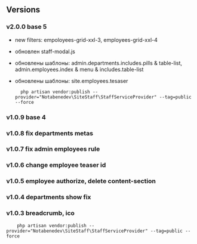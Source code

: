 ## Versions
###    v2.0.0 base 5
- new filters: empoloyees-grid-xxl-3, employees-grid-xxl-4
- обновлен staff-modal.js
- обновлены шаблоны: admin.departments.includes.pills & table-list, admin.employees.index & menu & includes.table-list
- обновлены шаблоны: site.employees.tesaser


        

        php artisan vendor:publish --provider="Notabenedev\SiteStaff\StaffServiceProvider" --tag=public --force
###     v1.0.9 base 4
###     v1.0.8 fix departments metas
###     v1.0.7 fix admin employees rule
###     v1.0.6 change employee teaser id
###     v1.0.5 employee authorize, delete content-section
###     v1.0.4 departments show fix
###     v1.0.3 breadcrumb, ico
        php artisan vendor:publish --provider="Notabenedev\SiteStaff\StaffServiceProvider" --tag=public --force
